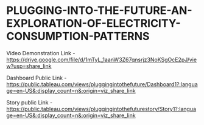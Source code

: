 # PLUGGING-INTO-THE-FUTURE-AN-EXPLORATION-OF-ELECTRICITY-CONSUMPTION-PATTERNS

Video Demonstration Link - https://drive.google.com/file/d/1mTyL_1aanW3Z67qnsrjz3NoKSgOcE2pJ/view?usp=share_link

Dashboard Public Link - https://public.tableau.com/views/pluggingintothefuture/Dashboard1?:language=en-US&:display_count=n&:origin=viz_share_link

Story public Link - https://public.tableau.com/views/pluggingintothefuturestory/Story1?:language=en-US&:display_count=n&:origin=viz_share_link
